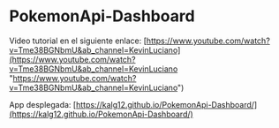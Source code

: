 # PokemonApi-Dashboard

Video tutorial en el siguiente enlace: 
[https://www.youtube.com/watch?v=Tme38BGNbmU&ab_channel=KevinLuciano](https://www.youtube.com/watch?v=Tme38BGNbmU&ab_channel=KevinLuciano "https://www.youtube.com/watch?v=Tme38BGNbmU&ab_channel=KevinLuciano")

App desplegada:
[https://kalg12.github.io/PokemonApi-Dashboard/](https://kalg12.github.io/PokemonApi-Dashboard/)
